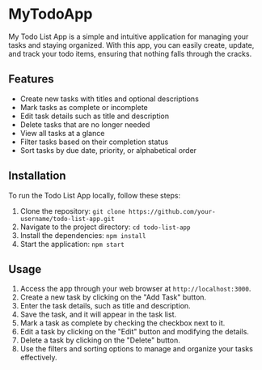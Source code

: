# MyTodoApp
My Todo List App is a simple and intuitive application for managing your tasks and staying organized. With this app, you can easily create, update, and track your todo items, ensuring that nothing falls through the cracks.

## Features

- Create new tasks with titles and optional descriptions
- Mark tasks as complete or incomplete
- Edit task details such as title and description
- Delete tasks that are no longer needed
- View all tasks at a glance
- Filter tasks based on their completion status
- Sort tasks by due date, priority, or alphabetical order

## Installation

To run the Todo List App locally, follow these steps:

1. Clone the repository: `git clone https://github.com/your-username/todo-list-app.git`
2. Navigate to the project directory: `cd todo-list-app`
3. Install the dependencies: `npm install`
4. Start the application: `npm start`

## Usage

1. Access the app through your web browser at `http://localhost:3000`.
2. Create a new task by clicking on the "Add Task" button.
3. Enter the task details, such as title and description.
4. Save the task, and it will appear in the task list.
5. Mark a task as complete by checking the checkbox next to it.
6. Edit a task by clicking on the "Edit" button and modifying the details.
7. Delete a task by clicking on the "Delete" button.
8. Use the filters and sorting options to manage and organize your tasks effectively.
